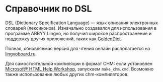 # Справочник по DSL

DSL (Dictionary Specification Language) — язык описания электронных словарей (лексиконов). Изначально создавался для использования в программе ABBYY Lingvo, но получил широкое распространение и поддержку других приложений, таких как [GoldenDict](https://github.com/goldendict/goldendict/releases).  

Полная, обновляемая версия для чтения онлайн располагается на [lingvoboard.ru](https://lingvoboard.ru/store/html/DSLReference_HTML/index.html).  

Для самостоятельной компиляции в формат CHM: если установлен [Microsoft® HTML Help Workshop](https://learn.microsoft.com/en-us/previous-versions/windows/desktop/htmlhelp/microsoft-html-help-downloads), запускаем `make_chm.cmd`. Возможно также использование любых других chm-компиляторов.  
